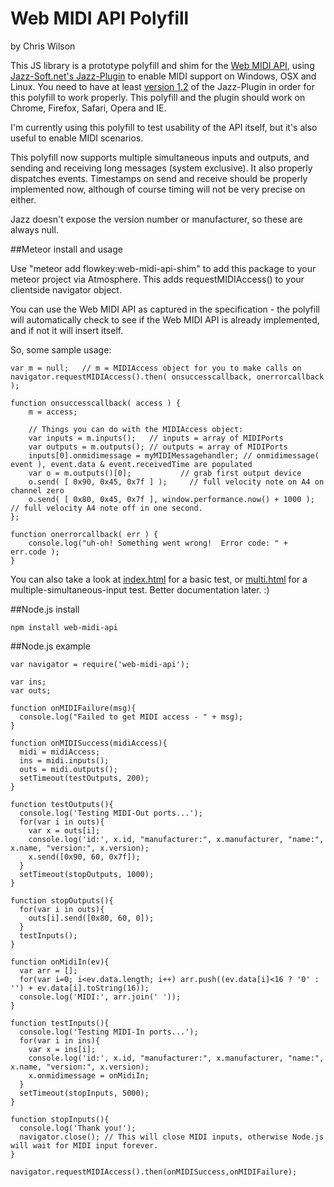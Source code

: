 # Web MIDI API Polyfill

by Chris Wilson

This JS library is a prototype polyfill and shim for the [Web MIDI API](https://dvcs.w3.org/hg/audio/raw-file/tip/midi/specification.html), using [Jazz-Soft.net's Jazz-Plugin](http://jazz-soft.net/) to enable MIDI support on Windows, OSX and Linux.  You need to have at least [version 1.2](http://jazz-soft.net/download/Jazz-Plugin/1.2) of the Jazz-Plugin in order for this polyfill to work properly.  This polyfill and the plugin should work on Chrome, Firefox, Safari, Opera and IE.

I'm currently using this polyfill to test usability of the API itself, but it's also useful to enable MIDI scenarios.

This polyfill now supports multiple simultaneous inputs and outputs, and sending and receiving long messages (system exclusive).  It also properly dispatches events.  Timestamps on send and receive should be properly implemented now, although of course timing will not be very precise on either.

Jazz doesn't expose the version number or manufacturer, so these are always null.

##Meteor install and usage

Use "meteor add flowkey:web-midi-api-shim" to add this package to your meteor project via Atmosphere.
This adds requestMIDIAccess() to your clientside navigator object.

You can use the Web MIDI API as captured in the specification  - the polyfill will automatically check to see if the Web MIDI API is already implemented, and if not it will insert itself.

So, some sample usage: 

	var m = null;   // m = MIDIAccess object for you to make calls on
    navigator.requestMIDIAccess().then( onsuccesscallback, onerrorcallback );
    
    function onsuccesscallback( access ) { 
    	m = access;

    	// Things you can do with the MIDIAccess object:
	    var inputs = m.inputs();   // inputs = array of MIDIPorts
	    var outputs = m.outputs(); // outputs = array of MIDIPorts
	    inputs[0].onmidimessage = myMIDIMessagehandler;	// onmidimessage( event ), event.data & event.receivedTime are populated
	    var o = m.outputs()[0];           // grab first output device
	    o.send( [ 0x90, 0x45, 0x7f ] );     // full velocity note on A4 on channel zero
	    o.send( [ 0x80, 0x45, 0x7f ], window.performance.now() + 1000 );  // full velocity A4 note off in one second.
	};

	function onerrorcallback( err ) {
		console.log("uh-oh! Something went wrong!  Error code: " + err.code );
	}

You can also take a look at [index.html](http://cwilso.github.com/WebMIDIAPIShim/tests/index.html) for a basic test, or [multi.html](http://cwilso.github.com/WebMIDIAPIShim/tests/multi.html) for a multiple-simultaneous-input test.  Better documentation later.  :)

##Node.js install

    npm install web-midi-api

##Node.js example

    var navigator = require('web-midi-api');
    
    var ins;
    var outs;
    
    function onMIDIFailure(msg){
      console.log("Failed to get MIDI access - " + msg);
    }
    
    function onMIDISuccess(midiAccess){
      midi = midiAccess;
      ins = midi.inputs();
      outs = midi.outputs();
      setTimeout(testOutputs, 200);
    }
    
    function testOutputs(){
      console.log('Testing MIDI-Out ports...');
      for(var i in outs){
        var x = outs[i];
        console.log('id:', x.id, "manufacturer:", x.manufacturer, "name:", x.name, "version:", x.version);
        x.send([0x90, 60, 0x7f]);
      }
      setTimeout(stopOutputs, 1000);
    }
    
    function stopOutputs(){
      for(var i in outs){
        outs[i].send([0x80, 60, 0]);
      }
      testInputs();
    }
    
    function onMidiIn(ev){
      var arr = [];
      for(var i=0; i<ev.data.length; i++) arr.push((ev.data[i]<16 ? '0' : '') + ev.data[i].toString(16));
      console.log('MIDI:', arr.join(' '));
    }
    
    function testInputs(){
      console.log('Testing MIDI-In ports...');
      for(var i in ins){
        var x = ins[i];
        console.log('id:', x.id, "manufacturer:", x.manufacturer, "name:", x.name, "version:", x.version);
        x.onmidimessage = onMidiIn;
      }
      setTimeout(stopInputs, 5000);
    }
    
    function stopInputs(){
      console.log('Thank you!');
      navigator.close(); // This will close MIDI inputs, otherwise Node.js will wait for MIDI input forever.
    }
    
    navigator.requestMIDIAccess().then(onMIDISuccess,onMIDIFailure);